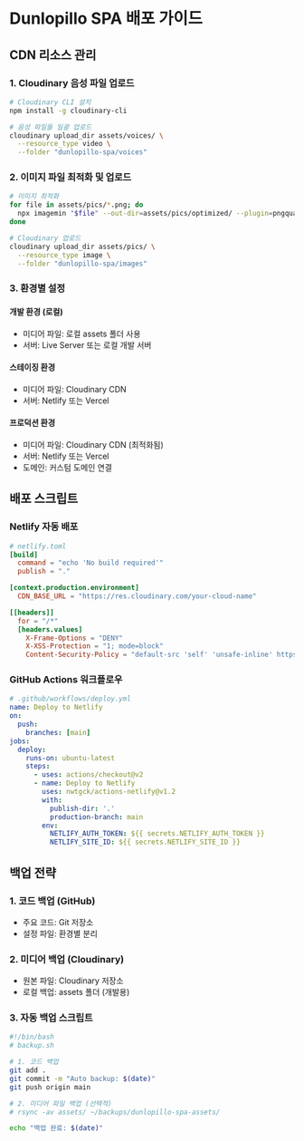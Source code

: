 # Dunlopillo SPA 배포 가이드

## CDN 리소스 관리

### 1. Cloudinary 음성 파일 업로드
```bash
# Cloudinary CLI 설치
npm install -g cloudinary-cli

# 음성 파일들 일괄 업로드
cloudinary upload_dir assets/voices/ \
  --resource_type video \
  --folder "dunlopillo-spa/voices"
```

### 2. 이미지 파일 최적화 및 업로드
```bash
# 이미지 최적화
for file in assets/pics/*.png; do
  npx imagemin "$file" --out-dir=assets/pics/optimized/ --plugin=pngquant
done

# Cloudinary 업로드
cloudinary upload_dir assets/pics/ \
  --resource_type image \
  --folder "dunlopillo-spa/images"
```

### 3. 환경별 설정

#### 개발 환경 (로컬)
- 미디어 파일: 로컬 assets 폴더 사용
- 서버: Live Server 또는 로컬 개발 서버

#### 스테이징 환경
- 미디어 파일: Cloudinary CDN
- 서버: Netlify 또는 Vercel

#### 프로덕션 환경
- 미디어 파일: Cloudinary CDN (최적화됨)
- 서버: Netlify 또는 Vercel
- 도메인: 커스텀 도메인 연결

## 배포 스크립트

### Netlify 자동 배포
```toml
# netlify.toml
[build]
  command = "echo 'No build required'"
  publish = "."

[context.production.environment]
  CDN_BASE_URL = "https://res.cloudinary.com/your-cloud-name"

[[headers]]
  for = "/*"
  [headers.values]
    X-Frame-Options = "DENY"
    X-XSS-Protection = "1; mode=block"
    Content-Security-Policy = "default-src 'self' 'unsafe-inline' https://res.cloudinary.com"
```

### GitHub Actions 워크플로우
```yaml
# .github/workflows/deploy.yml
name: Deploy to Netlify
on:
  push:
    branches: [main]
jobs:
  deploy:
    runs-on: ubuntu-latest
    steps:
      - uses: actions/checkout@v2
      - name: Deploy to Netlify
        uses: nwtgck/actions-netlify@v1.2
        with:
          publish-dir: '.'
          production-branch: main
        env:
          NETLIFY_AUTH_TOKEN: ${{ secrets.NETLIFY_AUTH_TOKEN }}
          NETLIFY_SITE_ID: ${{ secrets.NETLIFY_SITE_ID }}
```

## 백업 전략

### 1. 코드 백업 (GitHub)
- 주요 코드: Git 저장소
- 설정 파일: 환경별 분리

### 2. 미디어 백업 (Cloudinary)
- 원본 파일: Cloudinary 저장소
- 로컬 백업: assets 폴더 (개발용)

### 3. 자동 백업 스크립트
```bash
#!/bin/bash
# backup.sh

# 1. 코드 백업
git add .
git commit -m "Auto backup: $(date)"
git push origin main

# 2. 미디어 파일 백업 (선택적)
# rsync -av assets/ ~/backups/dunlopillo-spa-assets/

echo "백업 완료: $(date)"
```
